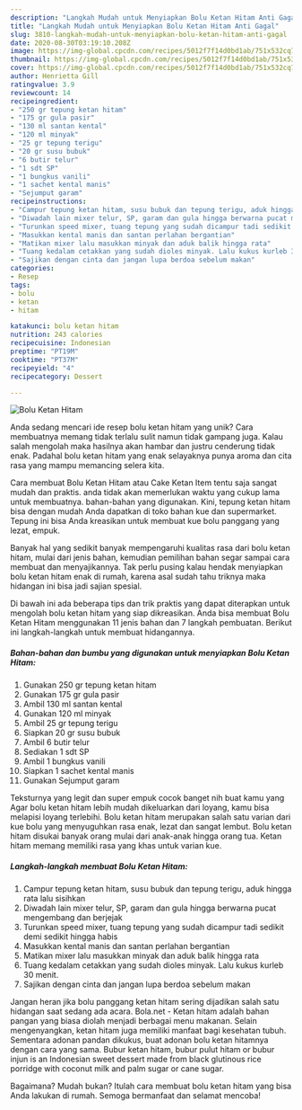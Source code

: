 ```yaml
---
description: "Langkah Mudah untuk Menyiapkan Bolu Ketan Hitam Anti Gagal"
title: "Langkah Mudah untuk Menyiapkan Bolu Ketan Hitam Anti Gagal"
slug: 3810-langkah-mudah-untuk-menyiapkan-bolu-ketan-hitam-anti-gagal
date: 2020-08-30T03:19:10.208Z
image: https://img-global.cpcdn.com/recipes/5012f7f14d0bd1ab/751x532cq70/bolu-ketan-hitam-foto-resep-utama.jpg
thumbnail: https://img-global.cpcdn.com/recipes/5012f7f14d0bd1ab/751x532cq70/bolu-ketan-hitam-foto-resep-utama.jpg
cover: https://img-global.cpcdn.com/recipes/5012f7f14d0bd1ab/751x532cq70/bolu-ketan-hitam-foto-resep-utama.jpg
author: Henrietta Gill
ratingvalue: 3.9
reviewcount: 14
recipeingredient:
- "250 gr tepung ketan hitam"
- "175 gr gula pasir"
- "130 ml santan kental"
- "120 ml minyak"
- "25 gr tepung terigu"
- "20 gr susu bubuk"
- "6 butir telur"
- "1 sdt SP"
- "1 bungkus vanili"
- "1 sachet kental manis"
- "Sejumput garam"
recipeinstructions:
- "Campur tepung ketan hitam, susu bubuk dan tepung terigu, aduk hingga rata lalu sisihkan"
- "Diwadah lain mixer telur, SP, garam dan gula hingga berwarna pucat mengembang dan berjejak"
- "Turunkan speed mixer, tuang tepung yang sudah dicampur tadi sedikit demi sedikit hingga habis"
- "Masukkan kental manis dan santan perlahan bergantian"
- "Matikan mixer lalu masukkan minyak dan aduk balik hingga rata"
- "Tuang kedalam cetakkan yang sudah dioles minyak. Lalu kukus kurleb 30 menit."
- "Sajikan dengan cinta dan jangan lupa berdoa sebelum makan"
categories:
- Resep
tags:
- bolu
- ketan
- hitam

katakunci: bolu ketan hitam 
nutrition: 243 calories
recipecuisine: Indonesian
preptime: "PT19M"
cooktime: "PT37M"
recipeyield: "4"
recipecategory: Dessert

---
```



![Bolu Ketan Hitam](https://img-global.cpcdn.com/recipes/5012f7f14d0bd1ab/751x532cq70/bolu-ketan-hitam-foto-resep-utama.jpg)

Anda sedang mencari ide resep bolu ketan hitam yang unik? Cara membuatnya memang tidak terlalu sulit namun tidak gampang juga. Kalau salah mengolah maka hasilnya akan hambar dan justru cenderung tidak enak. Padahal bolu ketan hitam yang enak selayaknya punya aroma dan cita rasa yang mampu memancing selera kita.

Cara membuat Bolu Ketan Hitam atau Cake Ketan Item tentu saja sangat mudah dan praktis. anda tidak akan memerlukan waktu yang cukup lama untuk membuatnya. bahan-bahan yang digunakan. Kini, tepung ketan hitam bisa dengan mudah Anda dapatkan di toko bahan kue dan supermarket. Tepung ini bisa Anda kreasikan untuk membuat kue bolu panggang yang lezat, empuk.

Banyak hal yang sedikit banyak mempengaruhi kualitas rasa dari bolu ketan hitam, mulai dari jenis bahan, kemudian pemilihan bahan segar sampai cara membuat dan menyajikannya. Tak perlu pusing kalau hendak menyiapkan bolu ketan hitam enak di rumah, karena asal sudah tahu triknya maka hidangan ini bisa jadi sajian spesial.


Di bawah ini ada beberapa tips dan trik praktis yang dapat diterapkan untuk mengolah bolu ketan hitam yang siap dikreasikan. Anda bisa membuat Bolu Ketan Hitam menggunakan 11 jenis bahan dan 7 langkah pembuatan. Berikut ini langkah-langkah untuk membuat hidangannya.

<!--inarticleads1-->

##### Bahan-bahan dan bumbu yang digunakan untuk menyiapkan Bolu Ketan Hitam:

1. Gunakan 250 gr tepung ketan hitam
1. Gunakan 175 gr gula pasir
1. Ambil 130 ml santan kental
1. Gunakan 120 ml minyak
1. Ambil 25 gr tepung terigu
1. Siapkan 20 gr susu bubuk
1. Ambil 6 butir telur
1. Sediakan 1 sdt SP
1. Ambil 1 bungkus vanili
1. Siapkan 1 sachet kental manis
1. Gunakan Sejumput garam


Teksturnya yang legit dan super empuk cocok banget nih buat kamu yang Agar bolu ketan hitam lebih mudah dikeluarkan dari loyang, kamu bisa melapisi loyang terlebihi. Bolu ketan hitam merupakan salah satu varian dari kue bolu yang menyuguhkan rasa enak, lezat dan sangat lembut. Bolu ketan hitam disukai banyak orang mulai dari anak-anak hingga orang tua. Ketan hitam memang memiliki rasa yang khas untuk varian kue. 

<!--inarticleads2-->

##### Langkah-langkah membuat Bolu Ketan Hitam:

1. Campur tepung ketan hitam, susu bubuk dan tepung terigu, aduk hingga rata lalu sisihkan
1. Diwadah lain mixer telur, SP, garam dan gula hingga berwarna pucat mengembang dan berjejak
1. Turunkan speed mixer, tuang tepung yang sudah dicampur tadi sedikit demi sedikit hingga habis
1. Masukkan kental manis dan santan perlahan bergantian
1. Matikan mixer lalu masukkan minyak dan aduk balik hingga rata
1. Tuang kedalam cetakkan yang sudah dioles minyak. Lalu kukus kurleb 30 menit.
1. Sajikan dengan cinta dan jangan lupa berdoa sebelum makan


Jangan heran jika bolu panggang ketan hitam sering dijadikan salah satu hidangan saat sedang ada acara. Bola.net - Ketan hitam adalah bahan pangan yang biasa diolah menjadi berbagai menu makanan. Selain mengenyangkan, ketan hitam juga memiliki manfaat bagi kesehatan tubuh. Sementara adonan pandan dikukus, buat adonan bolu ketan hitamnya dengan cara yang sama. Bubur ketan hitam, bubur pulut hitam or bubur injun is an Indonesian sweet dessert made from black glutinous rice porridge with coconut milk and palm sugar or cane sugar. 

Bagaimana? Mudah bukan? Itulah cara membuat bolu ketan hitam yang bisa Anda lakukan di rumah. Semoga bermanfaat dan selamat mencoba!
